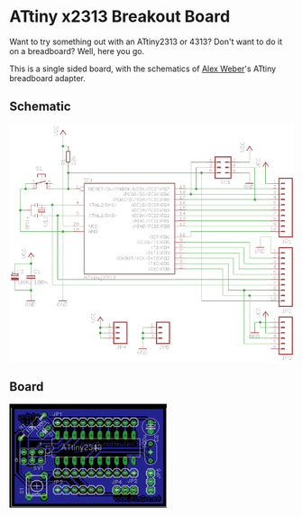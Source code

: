 # ATtiny x2313 Breakout Board

Want to try something out with an ATtiny2313 or 4313? Don't want to do it on a breadboard? Well, here you go.

This is a single sided board, with the schematics of [Alex Weber](http://tinkerlog.com/2009/01/18/attiny-breadboard-headers/)'s ATtiny breadboard adapter.

## Schematic
![schematic](.solderpad/schematic.png)

## Board
![board](.solderpad/board.png)
